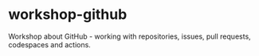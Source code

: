 # workshop-github
Workshop about GitHub - working with repositories, issues, pull requests, codespaces and actions.
